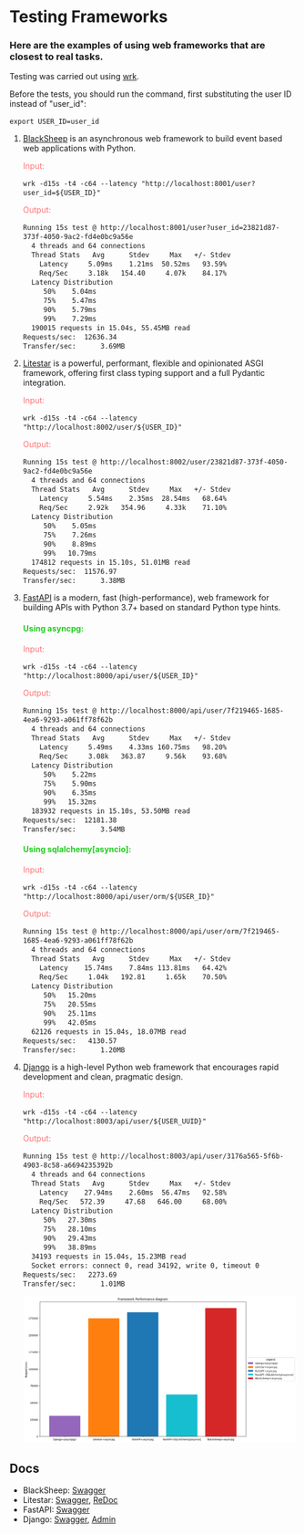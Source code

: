 # Testing Frameworks

### Here are the examples of using web frameworks that are closest to real tasks.

Testing was carried out using [wrk](https://github.com/wg/wrk).

Before the tests, you should run the command, first substituting the user ID instead of "user_id":

```shell
export USER_ID=user_id
```

1. [BlackSheep](https://github.com/Neoteroi/BlackSheep) is an asynchronous web framework to build event based web
   applications with Python.

   <span style="color: #FF7276" >Input:<span/>

   ```shell
   wrk -d15s -t4 -c64 --latency "http://localhost:8001/user?user_id=${USER_ID}"
   ```

   <span style="color: #FF7276" >Output:<span/>

   ```text
   Running 15s test @ http://localhost:8001/user?user_id=23821d87-373f-4050-9ac2-fd4e0bc9a56e
     4 threads and 64 connections
     Thread Stats   Avg      Stdev     Max   +/- Stdev
       Latency     5.09ms    1.21ms  50.52ms   93.59%
       Req/Sec     3.18k   154.40     4.07k    84.17%
     Latency Distribution
        50%    5.04ms
        75%    5.47ms
        90%    5.79ms
        99%    7.29ms
     190015 requests in 15.04s, 55.45MB read
   Requests/sec:  12636.34
   Transfer/sec:      3.69MB
   ```
2. [Litestar](https://github.com/litestar-org/litestar) is a powerful, performant, flexible and opinionated ASGI
   framework, offering first class typing support and a full Pydantic integration.

   <span style="color: #FF7276" >Input:<span/>

   ```shell
   wrk -d15s -t4 -c64 --latency "http://localhost:8002/user/${USER_ID}"
   ```

   <span style="color: #FF7276" >Output:<span/>

   ```text
   Running 15s test @ http://localhost:8002/user/23821d87-373f-4050-9ac2-fd4e0bc9a56e
     4 threads and 64 connections
     Thread Stats   Avg      Stdev     Max   +/- Stdev
       Latency     5.54ms    2.35ms  28.54ms   68.64%
       Req/Sec     2.92k   354.96     4.33k    71.10%
     Latency Distribution
        50%    5.05ms
        75%    7.26ms
        90%    8.89ms
        99%   10.79ms
     174812 requests in 15.10s, 51.01MB read
   Requests/sec:  11576.97
   Transfer/sec:      3.38MB
   ```
3. [FastAPI](https://github.com/tiangolo/fastapi) is a modern, fast (high-performance), web framework for building APIs
   with Python 3.7+ based on standard Python type hints.

   #### <span style="color: #23CC20" >Using asyncpg:<span/>

   <span style="color: #FF7276" >Input:<span/>

   ```shell
   wrk -d15s -t4 -c64 --latency "http://localhost:8000/api/user/${USER_ID}"
   ```

   <span style="color: #FF7276" >Output:<span/>

   ```text
   Running 15s test @ http://localhost:8000/api/user/7f219465-1685-4ea6-9293-a061ff78f62b
     4 threads and 64 connections
     Thread Stats   Avg      Stdev     Max   +/- Stdev
       Latency     5.49ms    4.33ms 160.75ms   98.20%
       Req/Sec     3.08k   363.87     9.56k    93.68%
     Latency Distribution
        50%    5.22ms
        75%    5.90ms
        90%    6.35ms
        99%   15.32ms
     183932 requests in 15.10s, 53.50MB read
   Requests/sec:  12181.38
   Transfer/sec:      3.54MB
   ```
   #### <span style="color: #23CC20" >Using sqlalchemy[asyncio]:<span/>

   <span style="color: #FF7276" >Input:<span/>

   ```shell
   wrk -d15s -t4 -c64 --latency "http://localhost:8000/api/user/orm/${USER_ID}"
   ```

   <span style="color: #FF7276" >Output:<span/>
   ```text
   Running 15s test @ http://localhost:8000/api/user/orm/7f219465-1685-4ea6-9293-a061ff78f62b
     4 threads and 64 connections
     Thread Stats   Avg      Stdev     Max   +/- Stdev
       Latency    15.74ms    7.84ms 113.81ms   64.42%
       Req/Sec     1.04k   192.81     1.65k    70.50%
     Latency Distribution
        50%   15.20ms
        75%   20.55ms
        90%   25.11ms
        99%   42.05ms
     62126 requests in 15.04s, 18.07MB read
   Requests/sec:   4130.57
   Transfer/sec:      1.20MB
   ```
4. [Django](https://github.com/django/django) is a high-level Python web framework that encourages rapid development
   and clean, pragmatic design.

   <span style="color: #FF7276" >Input:<span/>

   ```shell
   wrk -d15s -t4 -c64 --latency "http://localhost:8003/api/user/${USER_UUID}"
   ```
   
   <span style="color: #FF7276" >Output:<span/>

   ```text
   Running 15s test @ http://localhost:8003/api/user/3176a565-5f6b-4903-8c58-a6694235392b
     4 threads and 64 connections
     Thread Stats   Avg      Stdev     Max   +/- Stdev
       Latency    27.94ms    2.60ms  56.47ms   92.58%
       Req/Sec   572.39     47.68   646.00     68.00%
     Latency Distribution
        50%   27.30ms
        75%   28.10ms
        90%   29.43ms
        99%   38.89ms
     34193 requests in 15.04s, 15.23MB read
     Socket errors: connect 0, read 34192, write 0, timeout 0
   Requests/sec:   2273.69
   Transfer/sec:      1.01MB
   ```
   
   <img src="./diagram.png" alt="diagram" />

## Docs

* BlackSheep: [Swagger](http://localhost:8001/docs#/)
* Litestar: [Swagger](http://localhost:8002/schema/swagger#/), [ReDoc](http://localhost:8002/schema/redoc#/)
* FastAPI: [Swagger](http://localhost:8000/api/openapi#/)
* Django: [Swagger](http://localhost/api/docs/#/), [Admin](http://localhost/admin/)
